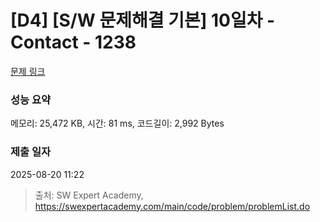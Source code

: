 # [D4] [S/W 문제해결 기본] 10일차 - Contact - 1238 

[문제 링크](https://swexpertacademy.com/main/code/problem/problemDetail.do?contestProbId=AV15B1cKAKwCFAYD) 

### 성능 요약

메모리: 25,472 KB, 시간: 81 ms, 코드길이: 2,992 Bytes

### 제출 일자

2025-08-20 11:22



> 출처: SW Expert Academy, https://swexpertacademy.com/main/code/problem/problemList.do